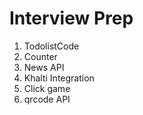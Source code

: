 # Interview Prep

1. TodolistCode
2. Counter
3. News API
4. Khalti Integration
5. Click game
6. qrcode API
